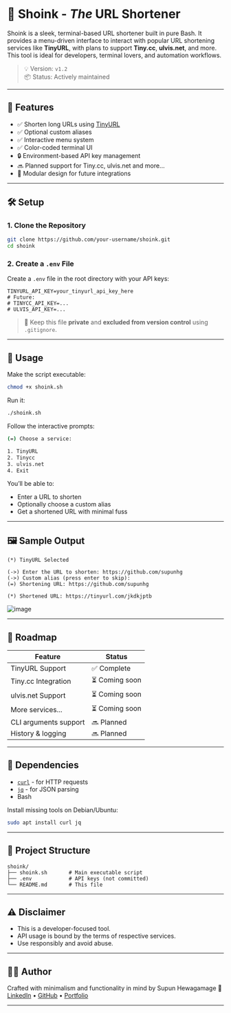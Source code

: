 # 🚀 Shoink - **_The_** URL Shortener

Shoink is a sleek, terminal-based URL shortener built in pure Bash. It provides a menu-driven interface to interact with popular URL shortening services like **TinyURL**, with plans to support **Tiny.cc**, **ulvis.net**, and more. This tool is ideal for developers, terminal lovers, and automation workflows.

> 💡 Version: `v1.2`  
> 📦 Status: Actively maintained  

---

## 🎯 Features

- ✅ Shorten long URLs using [TinyURL](https://tinyurl.com/)
- ✅ Optional custom aliases
- ✅ Interactive menu system
- ✅ Color-coded terminal UI
- 🔒 Environment-based API key management
- 🔜 Planned support for Tiny.cc, ulvis.net and more...
- 🧩 Modular design for future integrations

---

## 🛠️ Setup

### 1. Clone the Repository

```bash
git clone https://github.com/your-username/shoink.git
cd shoink
````

### 2. Create a `.env` File

Create a `.env` file in the root directory with your API keys:

```env
TINYURL_API_KEY=your_tinyurl_api_key_here
# Future:
# TINYCC_API_KEY=...
# ULVIS_API_KEY=...
```

> 🔐 Keep this file **private** and **excluded from version control** using `.gitignore`.

---

## 🚀 Usage

Make the script executable:

```bash
chmod +x shoink.sh
```

Run it:

```bash
./shoink.sh
```

Follow the interactive prompts:

```bash
(=) Choose a service:

1. TinyURL
2. Tinycc
3. ulvis.net
4. Exit
```

You’ll be able to:

* Enter a URL to shorten
* Optionally choose a custom alias
* Get a shortened URL with minimal fuss

---

## 🖼️ Sample Output

```text
(*) TinyURL Selected

(->) Enter the URL to shorten: https://github.com/supunhg
(->) Custom alias (press enter to skip): 
(=) Shortening URL: https://github.com/supunhg

(*) Shortened URL: https://tinyurl.com/jkdkjptb
```

![image](https://github.com/user-attachments/assets/7ccbb990-54d8-4c55-857b-9377ca8673ea)

---

## 🧩 Roadmap

| Feature               | Status        |
| --------------------- | ------------- |
| TinyURL Support       | ✅ Complete    |
| Tiny.cc Integration   | ⏳ Coming soon |
| ulvis.net Support     | ⏳ Coming soon |
| More services...      | ⏳ Coming soon |
| CLI arguments support | 🔜 Planned    |
| History & logging     | 🔜 Planned    |

---

## 🤖 Dependencies

* [`curl`](https://curl.se/) - for HTTP requests
* [`jq`](https://stedolan.github.io/jq/) - for JSON parsing
* Bash

Install missing tools on Debian/Ubuntu:

```bash
sudo apt install curl jq
```

---

## 📂 Project Structure

```
shoink/
├── shoink.sh       # Main executable script
├── .env            # API keys (not committed)
└── README.md       # This file
```

---

## ⚠️ Disclaimer

* This is a developer-focused tool.
* API usage is bound by the terms of respective services.
* Use responsibly and avoid abuse.

---

## 👨‍💻 Author

Crafted with minimalism and functionality in mind by Supun Hewagamage
🔗 [LinkedIn](#) • [GitHub](#) • [Portfolio](#)

---
